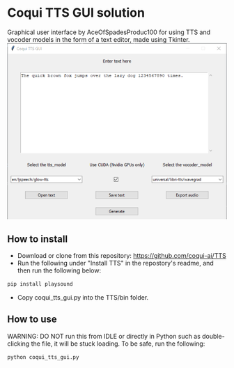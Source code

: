 # Coqui TTS GUI solution
Graphical user interface by AceOfSpadesProduc100 for using TTS and vocoder models in the form of a text editor, made using Tkinter.
![Preview](./Screenshot_2021-03-13_185326.png)

## How to install
- Download or clone from this repository: https://github.com/coqui-ai/TTS
- Run the following under "Install TTS" in the repostory's readme, and then run the following below:
```bash
pip install playsound
```
- Copy coqui_tts_gui.py into the TTS/bin folder.
## How to use
WARNING: DO NOT run this from IDLE or directly in Python such as double-clicking the file, it will be stuck loading. To be safe, run the following:
```bash
python coqui_tts_gui.py
```
